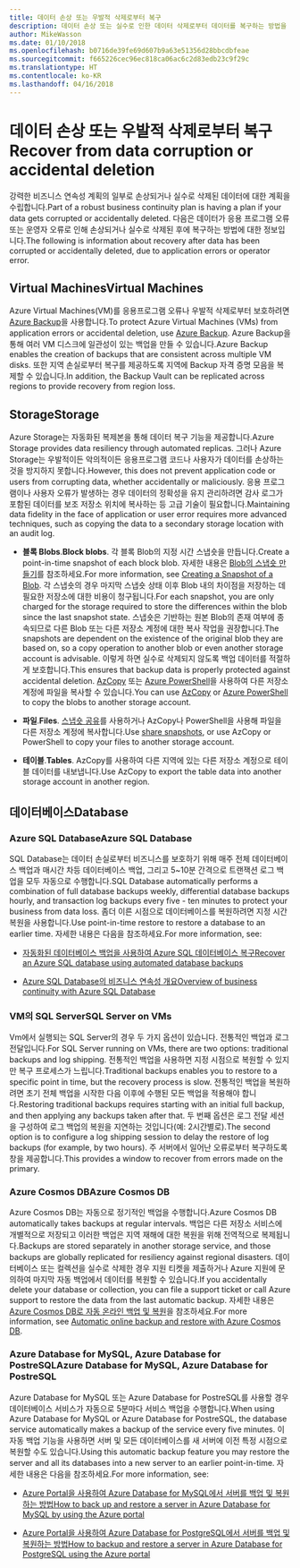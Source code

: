 ```yaml
---
title: 데이터 손상 또는 우발적 삭제로부터 복구
description: 데이터 손상 또는 실수로 인한 데이터 삭제로부터 데이터를 복구하는 방법을 이해하고 재해 복구에 대한 계획 뿐만 아니라 복원력 있고 항상 사용 가능한 내결함성 응용 프로그램을 설계하는 방법에 대한 문서입니다.
author: MikeWasson
ms.date: 01/10/2018
ms.openlocfilehash: b0716de39fe69d607b9a63e51356d28bbcdbfeae
ms.sourcegitcommit: f665226cec96ec818ca06ac6c2d83edb23c9f29c
ms.translationtype: HT
ms.contentlocale: ko-KR
ms.lasthandoff: 04/16/2018
---
```

# <a name="recover-from-data-corruption-or-accidental-deletion"></a><span data-ttu-id="0ecdd-103">데이터 손상 또는 우발적 삭제로부터 복구</span><span class="sxs-lookup"><span data-stu-id="0ecdd-103">Recover from data corruption or accidental deletion</span></span> 

<span data-ttu-id="0ecdd-104">강력한 비즈니스 연속성 계획의 일부로 손상되거나 실수로 삭제된 데이터에 대한 계획을 수립합니다.</span><span class="sxs-lookup"><span data-stu-id="0ecdd-104">Part of a robust business continuity plan is having a plan if your data gets corrupted or accidentally deleted.</span></span> <span data-ttu-id="0ecdd-105">다음은 데이터가 응용 프로그램 오류 또는 운영자 오류로 인해 손상되거나 실수로 삭제된 후에 복구하는 방법에 대한 정보입니다.</span><span class="sxs-lookup"><span data-stu-id="0ecdd-105">The following is information about recovery after data has been corrupted or accidentally deleted, due to application errors or operator error.</span></span>

## <a name="virtual-machines"></a><span data-ttu-id="0ecdd-106">Virtual Machines</span><span class="sxs-lookup"><span data-stu-id="0ecdd-106">Virtual Machines</span></span>

<span data-ttu-id="0ecdd-107">Azure Virtual Machines(VM)를 응용프로그램 오류나 우발적 삭제로부터 보호하려면 [Azure Backup](/azure/backup/)을 사용합니다.</span><span class="sxs-lookup"><span data-stu-id="0ecdd-107">To protect Azure Virtual Machines (VMs) from application errors or accidental deletion, use [Azure Backup](/azure/backup/).</span></span> <span data-ttu-id="0ecdd-108">Azure Backup을 통해 여러 VM 디스크에 일관성이 있는 백업을 만들 수 있습니다.</span><span class="sxs-lookup"><span data-stu-id="0ecdd-108">Azure Backup enables the creation of backups that are consistent across multiple VM disks.</span></span> <span data-ttu-id="0ecdd-109">또한 지역 손실로부터 복구를 제공하도록 지역에 Backup 자격 증명 모음을 복제할 수 있습니다.</span><span class="sxs-lookup"><span data-stu-id="0ecdd-109">In addition, the Backup Vault can be replicated across regions to provide recovery from region loss.</span></span>

## <a name="storage"></a><span data-ttu-id="0ecdd-110">Storage</span><span class="sxs-lookup"><span data-stu-id="0ecdd-110">Storage</span></span>

<span data-ttu-id="0ecdd-111">Azure Storage는 자동화된 복제본을 통해 데이터 복구 기능을 제공합니다.</span><span class="sxs-lookup"><span data-stu-id="0ecdd-111">Azure Storage provides data resiliency through automated replicas.</span></span> <span data-ttu-id="0ecdd-112">그러나 Azure Storage는 우발적이든 악의적이든 응용프로그램 코드나 사용자가 데이터를 손상하는 것을 방지하지 못합니다.</span><span class="sxs-lookup"><span data-stu-id="0ecdd-112">However, this does not prevent application code or users from corrupting data, whether accidentally or maliciously.</span></span> <span data-ttu-id="0ecdd-113">응용 프로그램이나 사용자 오류가 발생하는 경우 데이터의 정확성을 유지 관리하려면 감사 로그가 포함된 데이터를 보조 저장소 위치에 복사하는 등 고급 기술이 필요합니다.</span><span class="sxs-lookup"><span data-stu-id="0ecdd-113">Maintaining data fidelity in the face of application or user error requires more advanced techniques, such as copying the data to a secondary storage location with an audit log.</span></span> 

- <span data-ttu-id="0ecdd-114">**블록 Blobs**.</span><span class="sxs-lookup"><span data-stu-id="0ecdd-114">**Block blobs**.</span></span> <span data-ttu-id="0ecdd-115">각 블록 Blob의 지정 시간 스냅숏을 만듭니다.</span><span class="sxs-lookup"><span data-stu-id="0ecdd-115">Create a point-in-time snapshot of each block blob.</span></span> <span data-ttu-id="0ecdd-116">자세한 내용은 [Blob의 스냅숏 만들기](/rest/api/storageservices/creating-a-snapshot-of-a-blob)를 참조하세요.</span><span class="sxs-lookup"><span data-stu-id="0ecdd-116">For more information, see [Creating a Snapshot of a Blob](/rest/api/storageservices/creating-a-snapshot-of-a-blob).</span></span> <span data-ttu-id="0ecdd-117">각 스냅숏의 경우 마지막 스냅숏 상태 이후 Blob 내의 차이점을 저장하는 데 필요한 저장소에 대한 비용이 청구됩니다.</span><span class="sxs-lookup"><span data-stu-id="0ecdd-117">For each snapshot, you are only charged for the storage required to store the differences within the blob since the last snapshot state.</span></span> <span data-ttu-id="0ecdd-118">스냅숏은 기반하는 원본 Blob의 존재 여부에 종속되므로 다른 Blob 또는 다른 저장소 계정에 대한 복사 작업을 권장합니다.</span><span class="sxs-lookup"><span data-stu-id="0ecdd-118">The snapshots are dependent on the existence of the original blob they are based on, so a copy operation to another blob or even another storage account is advisable.</span></span> <span data-ttu-id="0ecdd-119">이렇게 하면 실수로 삭제되지 않도록 백업 데이터를 적절하게 보호합니다.</span><span class="sxs-lookup"><span data-stu-id="0ecdd-119">This ensures that backup data is properly protected against accidental deletion.</span></span> <span data-ttu-id="0ecdd-120">[AzCopy](/azure/storage/common/storage-use-azcopy) 또는 [Azure PowerShell](/azure/storage/common/storage-powershell-guide-full)을 사용하여 다른 저장소 계정에 파일을 복사할 수 있습니다.</span><span class="sxs-lookup"><span data-stu-id="0ecdd-120">You can use [AzCopy](/azure/storage/common/storage-use-azcopy) or [Azure PowerShell](/azure/storage/common/storage-powershell-guide-full) to copy the blobs to another storage account.</span></span>

- <span data-ttu-id="0ecdd-121">**파일**.</span><span class="sxs-lookup"><span data-stu-id="0ecdd-121">**Files**.</span></span> <span data-ttu-id="0ecdd-122">[스냅숏 공유](/azure/storage/files/storage-snapshots-files)를 사용하거나 AzCopy나 PowerShell을 사용해 파일을 다른 저장소 계정에 복사합니다.</span><span class="sxs-lookup"><span data-stu-id="0ecdd-122">Use [share snapshots](/azure/storage/files/storage-snapshots-files), or use AzCopy or PowerShell to copy your files to another storage account.</span></span>

- <span data-ttu-id="0ecdd-123">**테이블**.</span><span class="sxs-lookup"><span data-stu-id="0ecdd-123">**Tables**.</span></span> <span data-ttu-id="0ecdd-124">AzCopy를 사용하여 다른 지역에 있는 다른 저장소 계정으로 테이블 데이터를 내보냅니다.</span><span class="sxs-lookup"><span data-stu-id="0ecdd-124">Use AzCopy to export the table data into another storage account in another region.</span></span>

## <a name="database"></a><span data-ttu-id="0ecdd-125">데이터베이스</span><span class="sxs-lookup"><span data-stu-id="0ecdd-125">Database</span></span>

### <a name="azure-sql-database"></a><span data-ttu-id="0ecdd-126">Azure SQL Database</span><span class="sxs-lookup"><span data-stu-id="0ecdd-126">Azure SQL Database</span></span> 

<span data-ttu-id="0ecdd-127">SQL Database는 데이터 손실로부터 비즈니스를 보호하기 위해 매주 전체 데이터베이스 백업과 매시간 차등 데이터베이스 백업, 그리고 5~10분 간격으로 트랜잭션 로그 백업을 모두 자동으로 수행합니다.</span><span class="sxs-lookup"><span data-stu-id="0ecdd-127">SQL Database automatically performs a combination of full database backups weekly, differential database backups hourly, and transaction log backups every five - ten minutes to protect your business from data loss.</span></span> <span data-ttu-id="0ecdd-128">좀더 이른 시점으로 데이터베이스를 복원하려면 지정 시간 복원을 사용합니다.</span><span class="sxs-lookup"><span data-stu-id="0ecdd-128">Use point-in-time restore to restore a database to an earlier time.</span></span> <span data-ttu-id="0ecdd-129">자세한 내용은 다음을 참조하세요.</span><span class="sxs-lookup"><span data-stu-id="0ecdd-129">For more information, see:</span></span>

- [<span data-ttu-id="0ecdd-130">자동화된 데이터베이스 백업을 사용하여 Azure SQL 데이터베이스 복구</span><span class="sxs-lookup"><span data-stu-id="0ecdd-130">Recover an Azure SQL database using automated database backups</span></span>](/azure/sql-database/sql-database-recovery-using-backups)

- [<span data-ttu-id="0ecdd-131">Azure SQL Database의 비즈니스 연속성 개요</span><span class="sxs-lookup"><span data-stu-id="0ecdd-131">Overview of business continuity with Azure SQL Database</span></span>](/azure/sql-database/sql-database-business-continuity)

### <a name="sql-server-on-vms"></a><span data-ttu-id="0ecdd-132">VM의 SQL Server</span><span class="sxs-lookup"><span data-stu-id="0ecdd-132">SQL Server on VMs</span></span>

<span data-ttu-id="0ecdd-133">Vm에서 실행되는 SQL Server의 경우 두 가지 옵션이 있습니다. 전통적인 백업과 로그 전달입니다.</span><span class="sxs-lookup"><span data-stu-id="0ecdd-133">For SQL Server running on VMs, there are two options: traditional backups and log shipping.</span></span> <span data-ttu-id="0ecdd-134">전통적인 백업을 사용하면 지정 시점으로 복원할 수 있지만 복구 프로세스가 느립니다.</span><span class="sxs-lookup"><span data-stu-id="0ecdd-134">Traditional backups enables you to restore to a specific point in time, but the recovery process is slow.</span></span> <span data-ttu-id="0ecdd-135">전통적인 백업을 복원하려면 초기 전체 백업을 시작한 다음 이후에 수행된 모든 백업을 적용해야 합니다.</span><span class="sxs-lookup"><span data-stu-id="0ecdd-135">Restoring traditional backups requires starting with an initial full backup, and then applying any backups taken after that.</span></span> <span data-ttu-id="0ecdd-136">두 번째 옵션은 로그 전달 세션을 구성하여 로그 백업의 복원을 지연하는 것입니다(예: 2시간별로).</span><span class="sxs-lookup"><span data-stu-id="0ecdd-136">The second option is to configure a log shipping session to delay the restore of log backups (for example, by two hours).</span></span> <span data-ttu-id="0ecdd-137">주 서버에서 일어난 오류로부터 복구하도록 창을 제공합니다.</span><span class="sxs-lookup"><span data-stu-id="0ecdd-137">This provides a window to recover from errors made on the primary.</span></span>

### <a name="azure-cosmos-db"></a><span data-ttu-id="0ecdd-138">Azure Cosmos DB</span><span class="sxs-lookup"><span data-stu-id="0ecdd-138">Azure Cosmos DB</span></span>

<span data-ttu-id="0ecdd-139">Azure Cosmos DB는 자동으로 정기적인 백업을 수행합니다.</span><span class="sxs-lookup"><span data-stu-id="0ecdd-139">Azure Cosmos DB automatically takes backups at regular intervals.</span></span> <span data-ttu-id="0ecdd-140">백업은 다른 저장소 서비스에 개별적으로 저장되고 이러한 백업은 지역 재해에 대한 복원을 위해 전역적으로 복제됩니다.</span><span class="sxs-lookup"><span data-stu-id="0ecdd-140">Backups are stored separately in another storage service, and those backups are globally replicated for resiliency against regional disasters.</span></span> <span data-ttu-id="0ecdd-141">데이터베이스 또는 컬렉션을 실수로 삭제한 경우 지원 티켓을 제출하거나 Azure 지원에 문의하여 마지막 자동 백업에서 데이터를 복원할 수 있습니다.</span><span class="sxs-lookup"><span data-stu-id="0ecdd-141">If you accidentally delete your database or collection, you can file a support ticket or call Azure support to restore the data from the last automatic backup.</span></span> <span data-ttu-id="0ecdd-142">자세한 내용은 [Azure Cosmos DB로 자동 온라인 백업 및 복원](/azure/cosmos-db/online-backup-and-restore)을 참조하세요.</span><span class="sxs-lookup"><span data-stu-id="0ecdd-142">For more information, see [Automatic online backup and restore with Azure Cosmos DB](/azure/cosmos-db/online-backup-and-restore).</span></span>

### <a name="azure-database-for-mysql-azure-database-for-postresql"></a><span data-ttu-id="0ecdd-143">Azure Database for MySQL, Azure Database for PostreSQL</span><span class="sxs-lookup"><span data-stu-id="0ecdd-143">Azure Database for MySQL, Azure Database for PostreSQL</span></span>

<span data-ttu-id="0ecdd-144">Azure Database for MySQL 또는 Azure Database for PostreSQL를 사용할 경우 데이터베이스 서비스가 자동으로 5분마다 서비스 백업을 수행합니다.</span><span class="sxs-lookup"><span data-stu-id="0ecdd-144">When using Azure Database for MySQL or Azure Database for PostreSQL, the database service automatically makes a backup of the service every five minutes.</span></span> <span data-ttu-id="0ecdd-145">이 자동 백업 기능을 사용하면 서버 및 모든 데이터베이스를 새 서버에 이전 특정 시점으로 복원할 수도 있습니다.</span><span class="sxs-lookup"><span data-stu-id="0ecdd-145">Using this automatic backup feature you may restore the server and all its databases into a new server to an earlier point-in-time.</span></span> <span data-ttu-id="0ecdd-146">자세한 내용은 다음을 참조하세요.</span><span class="sxs-lookup"><span data-stu-id="0ecdd-146">For more information, see:</span></span>

- [<span data-ttu-id="0ecdd-147">Azure Portal을 사용하여 Azure Database for MySQL에서 서버를 백업 및 복원하는 방법</span><span class="sxs-lookup"><span data-stu-id="0ecdd-147">How to back up and restore a server in Azure Database for MySQL by using the Azure portal</span></span>](/azure/mysql/howto-restore-server-portal)

- [<span data-ttu-id="0ecdd-148">Azure Portal을 사용하여 Azure Database for PostgreSQL에서 서버를 백업 및 복원하는 방법</span><span class="sxs-lookup"><span data-stu-id="0ecdd-148">How to backup and restore a server in Azure Database for PostgreSQL using the Azure portal</span></span>](/azure/postgresql/howto-restore-server-portal)

